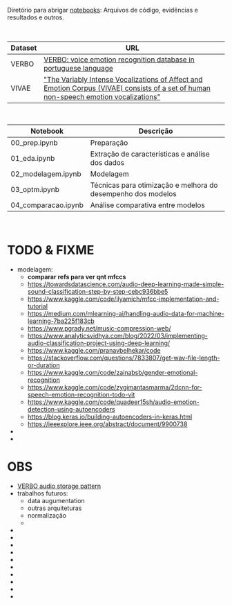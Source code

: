 Diretório para abrigar [notebooks](notebooks/): Arquivos de código, evidências e resultados e outros.

<br>

Dataset | URL
------- | ---
VERBO   | [VERBO: voice emotion recognition database in portuguese language](https://github.com/jrtorresneto/VERBO-emotional-speech-dataset)
VIVAE   | ["The Variably Intense Vocalizations of Affect and Emotion Corpus (VIVAE) consists of a set of human non-speech emotion vocalizations"](https://zenodo.org/record/4066235#.Y08sYiVv9hE)

<br>

Notebook              | Descrição
--------------------- | ---------
00_prep.ipynb         | Preparação
01_eda.ipynb          | Extração de características e análise dos dados
02_modelagem.ipynb    | Modelagem
03_optm.ipynb         | Técnicas para otimização e melhora do desempenho dos modelos
04_comparacao.ipynb   | Análise comparativa entre modelos

<br>

# TODO & FIXME

-  modelagem:
    - **comparar refs para ver qnt mfccs**
    - https://towardsdatascience.com/audio-deep-learning-made-simple-sound-classification-step-by-step-cebc936bbe5
    - https://www.kaggle.com/code/ilyamich/mfcc-implementation-and-tutorial
    - https://medium.com/mlearning-ai/handling-audio-data-for-machine-learning-7ba225f183cb
    - https://www.pgrady.net/music-compression-web/
    - https://www.analyticsvidhya.com/blog/2022/03/implementing-audio-classification-project-using-deep-learning/
    - https://www.kaggle.com/pranavbelhekar/code
    - https://stackoverflow.com/questions/7833807/get-wav-file-length-or-duration
    - https://www.kaggle.com/code/zainabsb/gender-emotional-recognition
    - https://www.kaggle.com/code/zygimantasmarma/2dcnn-for-speech-emotion-recognition-todo-vit
    - https://www.kaggle.com/code/quadeer15sh/audio-emotion-detection-using-autoencoders
    - https://blog.keras.io/building-autoencoders-in-keras.html
    - https://ieeexplore.ieee.org/abstract/document/9900738
- 
- 

# OBS

- [VERBO audio storage pattern](https://thescipub.com/pdf/jcssp.2018.1420.1430.pdf)
- trabalhos futuros:
    - data augumentation
    - outras arquiteturas
    - normalização
    -  
- 
- 
- 
- 
- 
- 
- 
- 
- 
- 
